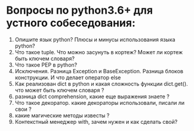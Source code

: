 Вопросы по python3.6+ для устного собеседования:
=========================================

1. Опишите язык python? Плюсы и минусы использования языка python?
1. Что такое tuple. Что можно засунуть в кортеж? Может ли кортеж быть ключем словаря?
1. Что такое PEP в python?
3. Исключения. Разница Exception и BaseException. Разница блоков конструкции. И что делает оператор else
4. Как реализован dict в python и какая сложность функции dict.get(). что может быть ключем словаря ?
5. разница dict comprehension, какие еще выражения знаете ?
6. Что такое декоратор. какие декораторы использовали, писали ли свои ?
7. какие магические методы известы ?
8. Контекстный менеджер with, зачем нужен и как сделать свой?
